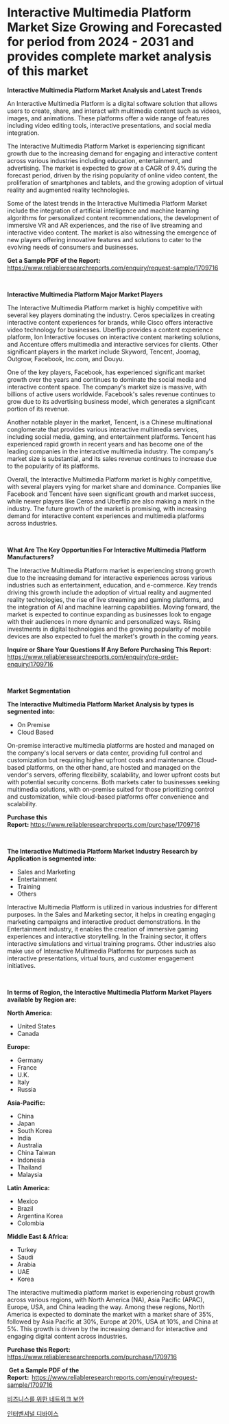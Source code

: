 <p><h1>Interactive Multimedia Platform Market Size Growing and Forecasted for period from 2024 - 2031 and provides complete market analysis of this market</h1></p><p><strong>Interactive Multimedia Platform Market Analysis and Latest Trends</strong></p>
<p><p>An Interactive Multimedia Platform is a digital software solution that allows users to create, share, and interact with multimedia content such as videos, images, and animations. These platforms offer a wide range of features including video editing tools, interactive presentations, and social media integration.</p><p>The Interactive Multimedia Platform Market is experiencing significant growth due to the increasing demand for engaging and interactive content across various industries including education, entertainment, and advertising. The market is expected to grow at a CAGR of 9.4% during the forecast period, driven by the rising popularity of online video content, the proliferation of smartphones and tablets, and the growing adoption of virtual reality and augmented reality technologies.</p><p>Some of the latest trends in the Interactive Multimedia Platform Market include the integration of artificial intelligence and machine learning algorithms for personalized content recommendations, the development of immersive VR and AR experiences, and the rise of live streaming and interactive video content. The market is also witnessing the emergence of new players offering innovative features and solutions to cater to the evolving needs of consumers and businesses.</p></p>
<p><strong>Get a Sample PDF of the Report:&nbsp;</strong> <a href="https://www.reliableresearchreports.com/enquiry/request-sample/1709716">https://www.reliableresearchreports.com/enquiry/request-sample/1709716</a></p>
<p>&nbsp;</p>
<p><strong>Interactive Multimedia Platform Major Market Players</strong></p>
<p><p>The Interactive Multimedia Platform market is highly competitive with several key players dominating the industry. Ceros specializes in creating interactive content experiences for brands, while Cisco offers interactive video technology for businesses. Uberflip provides a content experience platform, Ion Interactive focuses on interactive content marketing solutions, and Accenture offers multimedia and interactive services for clients. Other significant players in the market include Skyword, Tencent, Joomag, Outgrow, Facebook, Inc.com, and Douyu.</p><p>One of the key players, Facebook, has experienced significant market growth over the years and continues to dominate the social media and interactive content space. The company's market size is massive, with billions of active users worldwide. Facebook's sales revenue continues to grow due to its advertising business model, which generates a significant portion of its revenue.</p><p>Another notable player in the market, Tencent, is a Chinese multinational conglomerate that provides various interactive multimedia services, including social media, gaming, and entertainment platforms. Tencent has experienced rapid growth in recent years and has become one of the leading companies in the interactive multimedia industry. The company's market size is substantial, and its sales revenue continues to increase due to the popularity of its platforms.</p><p>Overall, the Interactive Multimedia Platform market is highly competitive, with several players vying for market share and dominance. Companies like Facebook and Tencent have seen significant growth and market success, while newer players like Ceros and Uberflip are also making a mark in the industry. The future growth of the market is promising, with increasing demand for interactive content experiences and multimedia platforms across industries.</p></p>
<p>&nbsp;</p>
<p><strong>What Are The Key Opportunities For Interactive Multimedia Platform Manufacturers?</strong></p>
<p><p>The Interactive Multimedia Platform market is experiencing strong growth due to the increasing demand for interactive experiences across various industries such as entertainment, education, and e-commerce. Key trends driving this growth include the adoption of virtual reality and augmented reality technologies, the rise of live streaming and gaming platforms, and the integration of AI and machine learning capabilities. Moving forward, the market is expected to continue expanding as businesses look to engage with their audiences in more dynamic and personalized ways. Rising investments in digital technologies and the growing popularity of mobile devices are also expected to fuel the market's growth in the coming years.</p></p>
<p><strong>Inquire or Share Your Questions If Any Before Purchasing This Report:</strong> <a href="https://www.reliableresearchreports.com/enquiry/pre-order-enquiry/1709716">https://www.reliableresearchreports.com/enquiry/pre-order-enquiry/1709716</a></p>
<p>&nbsp;</p>
<p><strong>Market Segmentation</strong></p>
<p><strong>The Interactive Multimedia Platform Market Analysis by types is segmented into:</strong></p>
<p><ul><li>On Premise</li><li>Cloud Based</li></ul></p>
<p><p>On-premise interactive multimedia platforms are hosted and managed on the company's local servers or data center, providing full control and customization but requiring higher upfront costs and maintenance. Cloud-based platforms, on the other hand, are hosted and managed on the vendor's servers, offering flexibility, scalability, and lower upfront costs but with potential security concerns. Both markets cater to businesses seeking multimedia solutions, with on-premise suited for those prioritizing control and customization, while cloud-based platforms offer convenience and scalability.</p></p>
<p><strong>Purchase this Report:&nbsp;</strong><a href="https://www.reliableresearchreports.com/purchase/1709716">https://www.reliableresearchreports.com/purchase/1709716</a></p>
<p>&nbsp;</p>
<p><strong>The Interactive Multimedia Platform Market Industry Research by Application is segmented into:</strong></p>
<p><ul><li>Sales and Marketing</li><li>Entertainment</li><li>Training</li><li>Others</li></ul></p>
<p><p>Interactive Multimedia Platform is utilized in various industries for different purposes. In the Sales and Marketing sector, it helps in creating engaging marketing campaigns and interactive product demonstrations. In the Entertainment industry, it enables the creation of immersive gaming experiences and interactive storytelling. In the Training sector, it offers interactive simulations and virtual training programs. Other industries also make use of Interactive Multimedia Platforms for purposes such as interactive presentations, virtual tours, and customer engagement initiatives.</p></p>
<p>&nbsp;</p>
<p><strong>In terms of Region, the Interactive Multimedia Platform Market Players available by Region are:</strong></p>
<p>
    <p> <strong> North America: </strong>
        <ul>
            <li>United States</li>
            <li>Canada</li>
        </ul>
        </p> 
    <p> <strong> Europe: </strong>
        <ul>
            <li>Germany</li>
            <li>France</li>
            <li>U.K.</li>
            <li>Italy</li>
            <li>Russia</li>
        </ul>
        </p> 
    <p> <strong> Asia-Pacific: </strong>
        <ul>
            <li>China</li>
            <li>Japan</li>
            <li>South Korea</li>
            <li>India</li>
            <li>Australia</li>
            <li>China Taiwan</li>
            <li>Indonesia</li>
            <li>Thailand</li>
            <li>Malaysia</li>
        </ul>
        </p> 
    <p> <strong> Latin America: </strong>
        <ul>
            <li>Mexico</li>
            <li>Brazil</li>
            <li>Argentina Korea</li>
            <li>Colombia</li>
        </ul>
        </p> 
    <p> <strong> Middle East & Africa: </strong>
        <ul>
            <li>Turkey</li>
            <li>Saudi</li>
            <li>Arabia</li>
            <li>UAE</li>
            <li>Korea</li>
        </ul>
    </p>
    </p>
<p><p>The interactive multimedia platform market is experiencing robust growth across various regions, with North America (NA), Asia Pacific (APAC), Europe, USA, and China leading the way. Among these regions, North America is expected to dominate the market with a market share of 35%, followed by Asia Pacific at 30%, Europe at 20%, USA at 10%, and China at 5%. This growth is driven by the increasing demand for interactive and engaging digital content across industries.</p></p>
<p><strong>Purchase this Report: </strong><a href="https://www.reliableresearchreports.com/purchase/1709716">https://www.reliableresearchreports.com/purchase/1709716</a></p>
<p>&nbsp;<strong>Get a Sample PDF of the Report:&nbsp;&nbsp;</strong><a href="https://www.reliableresearchreports.com/enquiry/request-sample/1709716">https://www.reliableresearchreports.com/enquiry/request-sample/1709716</a></p>
<p><strong></strong></p>
<p><p><a href="https://github.com/laholand/Market-Research-Report-List-2/blob/main/9069539182683.md">비즈니스를 위한 네트워크 보안</a></p><p><a href="https://github.com/sougarounis/Market-Research-Report-List-2/blob/main/8865802182682.md">인터벤셔널 디바이스</a></p></p>